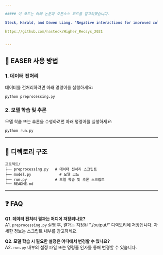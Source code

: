```yaml
---

##### 이 코드는 아래 논문과 오픈소스 코드를 참고하였습니다.

Steck, Harald, and Dawen Liang. "Negative interactions for improved collaborative filtering: Don’t go deeper, go higher." Proceedings of the 15th ACM Conference on Recommender Systems. 2021.

https://github.com/hasteck/Higher_Recsys_2021


---
```


## 🚀 EASER 사용 방법

### 1. 데이터 전처리
데이터를 전처리하려면 아래 명령어를 실행하세요:

```bash
python preprocessing.py
```

### 2. 모델 학습 및 추론
모델 학습 또는 추론을 수행하려면 아래 명령어를 실행하세요:

```bash
python run.py
```

---

## 📂 디렉토리 구조

```
프로젝트/
├── preprocessing.py   # 데이터 전처리 스크립트
├── model.py             # 모델 코드
├── run.py             # 모델 학습 및 추론 스크립트
└── README.md        
```


---

## ❓ FAQ

**Q1. 데이터 전처리 결과는 어디에 저장되나요?**  
A1. `preprocessing.py` 실행 후, 결과는 지정된 "./output/" 디렉토리에 저장됩니다. 자세한 정보는 스크립트 내부를 참고하세요.

**Q2. 모델 학습 시 필요한 설정은 어디에서 변경할 수 있나요?**  
A2. `run.py` 내부의 설정 파일 또는 명령줄 인자를 통해 변경할 수 있습니다.